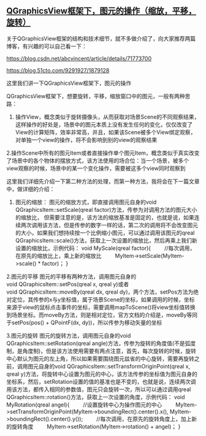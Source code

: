 ## [QGraphicsView框架下，图元的操作（缩放，平移，旋转）](https://blog.csdn.net/EddyXie/article/details/91489519)
关于QGraphicsView框架的结构和技术细节，就不多做介绍了，向大家推荐两篇博客，有兴趣的可以自己看一下：

https://blog.csdn.net/abcvincent/article/details/71773700

https://blog.51cto.com/9291927/1879128

这里我们讲一下QGraphicsView框架下，图元的操作

QGraphicsView框架下，想要旋转，平移，缩放窗口中的图元，一般有两种思路：

1. 操作View，概念类似于旋转摄像头，从而获取对场景Scene的不同观察结果，这样操作的好处是，场景中的图元本质上没有发生任何的变化，仅仅改变了View的计算矩阵，效率非常高，并且，如果该Scene被多个View绑定观察，对单独一个view的操作，将不会影响到别的view的观察结果

2.操作Scene中所有的图元Item或者直接操作单个图元Item，概念类似于真实改变了场景中的各个物体的摆放方式，该方法使用的场合位：当一个场景，被多个view观察的时候，场景中的某一个变化操作，需要被这多个view同时观察到

这里我们详细先介绍一下第二种方法的处理，而第一种方法，我将会在下一篇文章中，做详细的介绍：

1. 图元的缩放：
图元的缩放方式，即直接调用图元自身的void QGraphicsItem::setScale(qreal factor)方法，传参为对调用方法的图元大小的缩放比， 但需要注意的是，该方法的缩放基准是固定的，也就是说，如果连续两次调用该方法，但是传参的数字一样的话，第二次的调用将不会改变图元的大小，如果我们想持续按一个比例缩小图元，可以通过调用该图元的qreal QGraphicsItem::scale()方法，获取上一次设置的缩放比，然后再乘上我们新设置的缩放比，示例代码：
void MyScale(qreal factor){
        //每次调用，在原先的缩放比上，乘上新的缩放比
        MyItem->setScale(MyItem->scale() * factor)；
}

2.图元的平移
图元的平移有两种方法，调用图元自身的void QGraphicsItem::setPos(qreal x, qreal y)或者void QGraphicsItem::moveBy(qreal dx, qreal dy)，两个方法，setPos方法为绝对定位，其传参的x与y坐标值，属于场景Scene的坐标，如果调用的时候，坐标来源于view的鼠标点击事件的坐标，需要调用mapToScene()将view坐标值转换到场景坐标。而moveBy方法，则是相对定位，官方文档的介绍是，moveBy等同于setPos(pos() + QPointF(dx, dy))，所以传参为移动矢量的坐标

3.图元的旋转
图元的旋转方法，调用图元自身的void QGraphicsItem::setRotation(qreal angle)方法，传参为旋转的角度值(不是弧度制，是角度制)，但是该方法使用需要有两点注意，首先，每次旋转的时候，旋转中心默认为图元的左上角，所以如果需要围绕图元兹省的中心旋转，需要再旋转之前，调用图元自身的void QGraphicsItem::setTransformOriginPoint(qreal x, qreal y)方法，将旋转中心设置为图元的中心，该方法传参的坐标值为图元自身的坐标系，然后，setRotation设置的值的基准也是不变的，也就是说，连续两次调用该方法，都传入相同的参数值，图元只会旋转一次，所以可以通过调用qreal QGraphicsItem::rotation()方法，获取上一次设置的角度，示例代码：
void MyRotation(qreal angel){
        //设置旋转中心为操作图元的中心
        MyItem->setTransformOriginPoint(MyItem->boundingRect().center().x(), MyItem->boundingRect().center().y());
        //每次调用，在原先的旋转角度上，加上新的旋转角度
        MyItem->setRotation(MyItem->rotation() + angel)；
}
